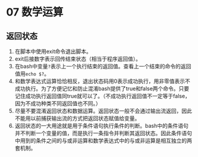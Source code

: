 # 07 数学运算
## 返回状态
1. 在脚本中使用exit命令退出脚本。
2. exit后接数字表示回传结束状态（相当于程序返回值）。
3. 在bash中变量`?`表示上一个执行结束的返回值。查看上一个结束的命令的返回值用`echo $?`。
4. 和数学表达式运算恰恰相反，退出状态码用0表示成功执行，用非零值表示不成功执行。为了方便记忆和防止混淆bash提供了true和false两个命令。只要记住成功执行返回值同true就可以了。（不成功执行返回值不一定等于false，因为不成功种类不同返回值也不同。）
5. 尽量不要混淆返回状态和数据运算。返回状态一般不会通过输出流返回，因此不能用以前捕获输出流的方式把返回状态赋值给变量。
6. 返回状态的一大用途就是用于条件语句执行条件的判断。bash中的条件语句并不判断一个变量的值，而是执行一条指令并判断其返回状态。因此条件语句中用到的条件之间的与或非运算和数学表达式中的与或非运算是相互独立的两套机制。
